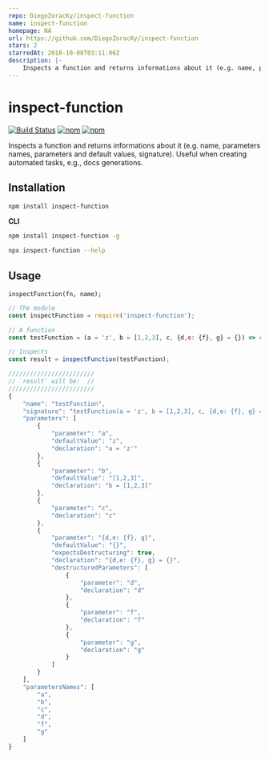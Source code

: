 ```yaml
---
repo: DiegoZoracKy/inspect-function
name: inspect-function
homepage: NA
url: https://github.com/DiegoZoracKy/inspect-function
stars: 2
starredAt: 2018-10-08T03:11:06Z
description: |-
    Inspects a function and returns informations about it (e.g. name, parameters names, parameters and default values, signature)
---
```


# inspect-function

[![Build Status](https://api.travis-ci.org/DiegoZoracKy/inspect-function.svg)](https://travis-ci.org/DiegoZoracKy/inspect-function) [![npm](https://img.shields.io/npm/v/inspect-function.svg)]() [![npm](https://img.shields.io/npm/l/inspect-function.svg)]()

Inspects a function and returns informations about it (e.g. name, parameters names, parameters and default values, signature).
Useful when creating automated tasks, e.g., docs generations.

## Installation

```bash
npm install inspect-function
```
**CLI**
```bash
npm install inspect-function -g
```
```bash
npx inspect-function --help
```

## Usage

`inspectFunction(fn, name);`

```javascript
// The module
const inspectFunction = require('inspect-function');

// A function
const testFunction = (a = 'z', b = [1,2,3], c, {d,e: {f}, g} = {}) => console.log('noop');

// Inspects
const result = inspectFunction(testFunction);

////////////////////////
// `result` will be:  //
////////////////////////
{
    "name": "testFunction",
    "signature": "testFunction(a = 'z', b = [1,2,3], c, {d,e: {f}, g} = {});",
    "parameters": [
        {
            "parameter": "a",
            "defaultValue": "z",
            "declaration": "a = 'z'"
        },
        {
            "parameter": "b",
            "defaultValue": "[1,2,3]",
            "declaration": "b = [1,2,3]"
        },
        {
            "parameter": "c",
            "declaration": "c"
        },
        {
            "parameter": "{d,e: {f}, g}",
            "defaultValue": "{}",
            "expectsDestructuring": true,
            "declaration": "{d,e: {f}, g} = {}",
            "destructuredParameters": [
                {
                    "parameter": "d",
                    "declaration": "d"
                },
                {
                    "parameter": "f",
                    "declaration": "f"
                },
                {
                    "parameter": "g",
                    "declaration": "g"
                }
            ]
        }
    ],
    "parametersNames": [
        "a",
        "b",
        "c",
        "d",
        "f",
        "g"
    ]
}
```
